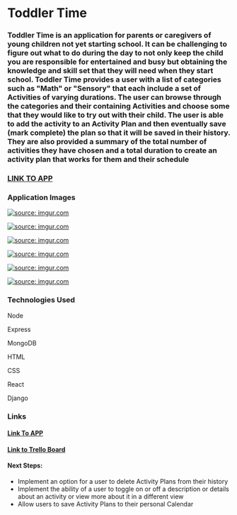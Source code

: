 <h1>Toddler Time</h1>
<h3>Toddler Time is an application for parents or caregivers of young children not yet starting school. It can be challenging to figure out what to do during the day to not only keep the child you are responsible for entertained and busy but obtaining the knowledge and skill set that they will need when they start school. Toddler Time provides a user with a list of categories such as "Math" or "Sensory" that each include a set of Activities of varying durations. The user can browse through the categories and their containing Activities and choose some that they would like to try out with their child. The user is able to add the activity to an Activity Plan and then eventually save (mark complete) the plan so that it will be saved in their history. They are also provided a summary of the total number of activities they have chosen and a total duration to create an activity plan that works for them and their schedule</h3>

<h3><a href="https://toddlertime.herokuapp.com/">LINK TO APP</a></h3>

<h3>Application Images</h3>
  <p><a href="https://imgur.com/i8BKMwq"><img src="https://i.imgur.com/i8BKMwq.png" title="source: imgur.com" /></a></p>
  <p><a href="https://imgur.com/uCxq43O"><img src="https://i.imgur.com/uCxq43O.png" title="source: imgur.com" /></a></p>
  <p><a href="https://imgur.com/0njR944"><img src="https://i.imgur.com/0njR944.png" title="source: imgur.com" /></a></p>
  <p><a href="https://imgur.com/n7dhxxf"><img src="https://i.imgur.com/n7dhxxf.png" title="source: imgur.com" /></a></p>
  <p><a href="https://imgur.com/sEVuBs2"><img src="https://i.imgur.com/sEVuBs2.png" title="source: imgur.com" /></a></p>
  <p><a href="https://imgur.com/EzaREPJ"><img src="https://i.imgur.com/EzaREPJ.png" title="source: imgur.com" /></a></p>


<h3>Technologies Used</h3>
<p>Node</p>
<p>Express</p>
<p>MongoDB</p>
<p>HTML</p>
<p>CSS</p>
<p>React</p>
<p>Django</p>


<h3>Links</h3>
<h4><a href="https://toddlertime.herokuapp.com/">Link To APP</a></h4>
<h4><a href="https://trello.com/invite/b/iVrNilE2/ATTIe1575c3d8a7386d629c0182ef88327f164CFEEFC/project-4-toddler-time">Link to Trello Board</a></h4>

<h4>Next Steps:</h4>
  <ul>
    <li>Implement an option for a user to delete Activity Plans from their history</li>
    <li>Implement the ability of a user to toggle on or off a description or details about an activity or view more about it in a different view</li>
    <li>Allow users to save Activity Plans to their personal Calendar</li>
  </ul>